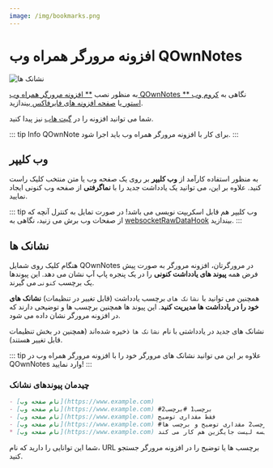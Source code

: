 ```yaml
---
image: /img/bookmarks.png
---
```


# افزونه مرورگر همراه وب QOwnNotes

![نشانک ها](/img/bookmarks.png)

به منظور نصب [ ** افزونه مرورگر همراه وب QOwnNotes ** ](https://github.com/qownnotes/web-companion/) نگاهی به [ کروم وب استور ](https://chrome.google.com/webstore/detail/qownnotes-web-companion/pkgkfnampapjbopomdpnkckbjdnpkbkp) یا [ صفحه افزونه های فایرفاکس ](https://addons.mozilla.org/firefox/addon/qownnotes-web-companion) بیندازید.

شما می توانید افزونه را در [گیت هاب](https://github.com/qownnotes/web-companion/) نیز پیدا کنید.

::: tip Info
QOwnNote برای کار با افزونه مرورگر همراه وب باید اجرا شود.
:::

## وب کلیپر

به منظور استفاده کارآمد از **وب کلیپر** بر روی یک صفحه وب یا متن منتخب کلیک راست کنید.  علاوه بر این، می توانید یک یادداشت جدید را با **نماگرفتی** از صفحه وب کنونی ایجاد نمایید.

::: tip
وب کلیپر هم قابل اسکریپت نویسی می باشد! در صورت تمایل به کنترل آنچه که از صفحات وب برش می زنید، نگاهی به [websocketRawDataHook](../scripting/hooks.md#websocketrawdatahook) بیندازید.
:::

## نشانک ها

هنگام کلیک روی شمایل QOwnNotes در مرورگرتان، افزونه مرورگر به صورت پیش فرض همه **پیوند های یادداشت کنونی** را در یک پنجره پاپ آپ نشان می دهد. این پیوندها یک برچسب `کنونی` می گیرند.

همچنین می توانید با `نشانک های` برچسب یادداشت (قابل تغییر در تنظیمات) **نشانک های خود را در یادداشت ها مدیریت کنید**. این پیوند ها همچنین برچسب ها و توضیحی دارند که در افزونه مرورگر نشان داده می شود.

نشانک های جدید در یادداشتی با نام `نشانک ها` ذخیره شده‌اند (همچنین در بخش تنظیمات قابل تغییر هستند).

::: tip
علاوه بر این می توانید نشانک های مرورگر خود را با افزونه مرورگر همراه وب در QOwnNotes وارد نمایید!
:::

### چیدمان پیوندهای نشانک

```markdown
- [نام صفحه وب](https://www.example.com)
- [نام صفحه وب](https://www.example.com) #برچسب1 #برچسب2
- [نام صفحه وب](https://www.example.com) فقط مقداری توضیح
- [نام صفحه وب](https://www.example.com) #برچسب1 #برچسب2 مقداری توضیح و برچسب ها
* [نام صفحه وب](https://www.example.com) نویسه لیست جایگزین هم کار می کند
```

شما این توانایی را دارید که نام، URL برچسب ها یا توضیح را در افزونه مرورگر جستجو کنید.
